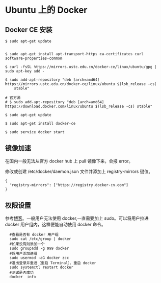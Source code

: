 # Ubuntu 上的 Docker

## Docker CE 安装

```text
$ sudo apt-get update


$ sudo apt-get install apt-transport-https ca-certificates curl software-properties-common

$ curl -fsSL https://mirrors.ustc.edu.cn/docker-ce/linux/ubuntu/gpg | sudo apt-key add -

$ sudo add-apt-repository "deb [arch=amd64] https://mirrors.ustc.edu.cn/docker-ce/linux/ubuntu $(lsb_release -cs)
    stable"

# 官方源
# $ sudo add-apt-repository "deb [arch=amd64] https://download.docker.com/linux/ubuntu $(lsb_release -cs) stable"

$ sudo apt-get update

$ sudo apt-get install docker-ce

$ sudo service docker start
```

## 镜像加速

在国内一般无法从官方 docker hub 上 pull 镜像下来，会报 error。

修改或创建 /etc/docker/daemon.json 文件并添加上 registry-mirrors 键值。

```text
{
  "registry-mirrors": ["https://registry.docker-cn.com"]
}
```

## 权限设置

参考[博客](https://blog.csdn.net/u013948858/article/details/78429954)。一般用户无法使用 docker,一直需要加上 sudo。可以将用户拉进 docker 用户组内，这样便能自动使用 docker 命令。

```text
  #查看是否有 docker 用户组
  sudo cat /etc/group | docker
  #如果没有则添加一个
  sudo groupadd -g 999 docker
  #将用户添加进组
  sudo usermod -aG docker zcc
  #退出登录并重进（重启 Terminal），重启 docker
  sudo systemctl restart docker
  #测试是否成功
  docker  info
```

